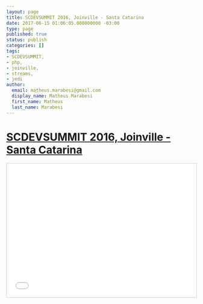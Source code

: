 ```yaml
---
layout: page
title: SCDEVSUMMIT 2016, Joinville - Santa Catarina
date: 2017-06-15 01:06:05.000000000 -03:00
type: page
published: true
status: publish
categories: []
tags:
- SCDEVSUMMIT,
- php,
- joinville,
- streams,
- jedi
author:
  email: matheus.marabesi@gmail.com
  display_name: Matheus Marabesi
  first_name: Matheus
  last_name: Marabesi
---
```


<h1><a href="http://scdevsummit.com.br/" target="_blank">SCDEVSUMMIT 2016, Joinville - Santa Catarina</a></h1>
<p><iframe width="100%" height="355" style="border: 1px solid #CCC; border-width: 1px; margin-bottom: 5px; max-width: 100%;" src="//www.slideshare.net/slideshow/embed_code/key/16zvfeBdq17ErP" frameborder="0" marginwidth="0" marginheight="0" scrolling="no" allowfullscreen="allowfullscreen"> </iframe></p>
